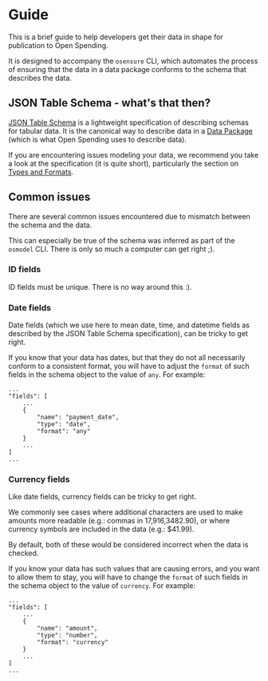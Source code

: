 # Guide

This is a brief guide to help developers get their data in shape for publication
to Open Spending.

It is designed to accompany the `osensure` CLI, which automates the process of
ensuring that the data in a data package conforms to the schema that describes
the data.

## JSON Table Schema - what's that then?

[JSON Table Schema](http://dataprotocols.org/json-table-schema/) is a
lightweight specification of describing schemas for tabular data. It is the
canonical way to describe data in a [Data Package]() (which is what Open Spending
uses to describe data).

If you are encountering issues modeling your data, we recommend you take a
look at the specification (it is quite short), particularly the section on
[Types and Formats](http://dataprotocols.org/json-table-schema/#field-types-and-formats).

## Common issues

There are several common issues encountered due to mismatch between the schema
and the data.

This can especially be true of the schema was inferred as part of the `osmodel`
CLI. There is only so much a computer can get right ;).

### ID fields

ID fields must be unique. There is no way around this :).

### Date fields

Date fields (which we use here to mean date, time, and datetime fields as
described by the JSON Table Schema specification), can be tricky to get right.

If you know that your data has dates, but that they do not all necessarily
conform to a consistent format, you will have to adjust the `format` of such
fields in the schema object to the value of `any`. For example:

```
...
"fields": [
    ...
    {
        "name": "payment_date",
        "type": "date",
        "format": "any"
    }
    ...
]
...
```

### Currency fields

Like date fields, currency fields can be tricky to get right.

We commonly see cases where additional characters are used to make amounts more
readable (e.g.: commas in 17,916,3482.90), or where currency symbols are
included in the data (e.g.: $41.99).

By default, both of these would be considered incorrect when the data is checked.

If you know your data has such values that are causing errors, and you want to
allow them to stay, you will have to change the `format` of such fields in the
schema object to the value of `currency`. For example:

```
...
"fields": [
    ...
    {
        "name": "amount",
        "type": "number",
        "format": "currency"
    }
    ...
]
...
```
